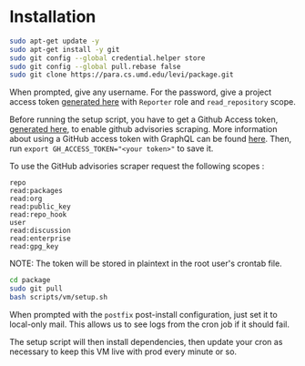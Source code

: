 # Installation

```bash
sudo apt-get update -y
sudo apt-get install -y git
sudo git config --global credential.helper store
sudo git config --global pull.rebase false
sudo git clone https://para.cs.umd.edu/levi/package.git
```

When prompted, give any username. For the password, give a project access token [generated here](https://para.cs.umd.edu/levi/package/-/settings/access_tokens) with `Reporter` role and `read_repository` scope.

Before running the setup script, you have to get a Github Access token, [generated here](https://docs.github.com/en/authentication/keeping-your-account-and-data-secure/creating-a-personal-access-token), to enable github advisories scraping. More information about using a GitHub access token with GraphQL can be found [here](https://docs.github.com/en/graphql/guides/forming-calls-with-graphql#authenticating-with-graphql). Then, run `export GH_ACCESS_TOKEN="<your token>"` to save it.

To use the GitHub advisories scraper request the following scopes :
```
repo
read:packages
read:org
read:public_key
read:repo_hook
user
read:discussion
read:enterprise
read:gpg_key
```

NOTE: The token will be stored in plaintext in the root user's crontab file.


```bash
cd package
sudo git pull
bash scripts/vm/setup.sh
```

When prompted with the `postfix` post-install configuration, just set it to local-only mail. This allows us to see logs from the cron job if it should fail.

The setup script will then install dependencies, then update your cron as necessary to keep this VM live with prod every minute or so.
